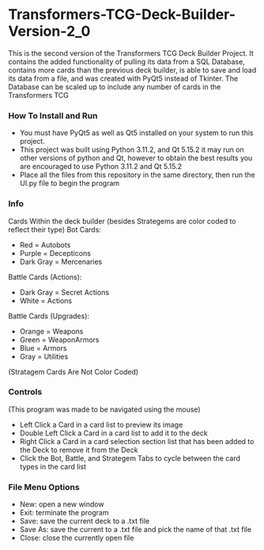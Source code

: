 # Transformers-TCG-Deck-Builder-Version-2_0
This is the second version of the Transformers TCG Deck Builder Project. It contains the added functionality of pulling its data from a SQL Database, contains more cards than the previous deck builder, is able to save and load its data from a file, and was created with PyQt5 instead of Tkinter. The Database can be scaled up to include any number of cards in the Transformers TCG

### How To Install and Run
- You must have PyQt5 as well as Qt5 installed on your system to run this project.
- This project was built using Python 3.11.2, and Qt 5.15.2 it may run on other versions of python and Qt, however to obtain the best results you are encouraged to use Python 3.11.2 and Qt 5.15.2
- Place all the files from this repository in the same directory, then run the UI.py file to begin the program

### Info
Cards Within the deck builder (besides Strategems are color coded to reflect their type)
Bot Cards:
- Red = Autobots 
- Purple = Decepticons
- Dark Gray = Mercenaries
 
Battle Cards (Actions):
- Dark Gray = Secret Actions
- White = Actions

Battle Cards (Upgrades):
- Orange = Weapons
- Green = WeaponArmors
- Blue = Armors
- Gray = Utilities

(Stratagem Cards Are Not Color Coded)
    
### Controls
(This program was made to be navigated using the mouse)
- Left Click a Card in a card list to preview its image
- Double Left Click a Card in a card list to add it to the deck
- Right Click a Card in a card selection section list that has been added to the Deck to remove it from the Deck
- Click the Bot, Battle, and Strategem Tabs to cycle between the card types in the card list

### File Menu Options
- New: open a new window
- Exit: terminate the program
- Save: save the current deck to a .txt file
- Save As: save the current to a .txt file and pick the name of that .txt file
- Close: close the currently open file
